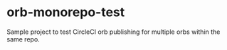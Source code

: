 # orb-monorepo-test

Sample project to test CircleCI orb publishing for multiple orbs within the same repo.
